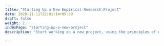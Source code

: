 ```yaml
---
title: "Starting Up a New Empirical Research Project"
date: 2020-11-11T22:01:14+05:30
draft: false
weight: 2
indexPage: "starting-up-a-new-project"
description: "Start working on a new project, using the principles of workflow management and reproducible science."

---
```


